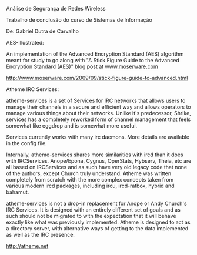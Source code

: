 Análise de Segurança de Redes Wireless

Trabalho de conclusão do curso de Sistemas de Informação

De: Gabriel Dutra de Carvalho

AES-Illustrated:

An implementation of the Advanced Encryption Standard (AES) algorithm meant for study to go along with "A Stick Figure Guide to the Advanced Encryption Standard (AES)" blog post at www.moserware.com

http://www.moserware.com/2009/09/stick-figure-guide-to-advanced.html

Atheme IRC Services:

atheme-services is a set of Services for IRC networks that allows users to manage their channels in a secure and efficient way and allows operators to manage various things about their networks. Unlike it's predecessor, Shrike, services has a completely reworked form of channel management that feels somewhat like eggdrop and is somewhat more useful.

Services currently works with many irc daemons. More details are available in the config file.

Internally, atheme-services shares more similarities with ircd than it does with IRCServices. Anope/Epona, Cygnus, OperStats, Hybserv, Theia, etc are all based on IRCServices and as such have very old legacy code that none of the authors, except Church truly understand. Atheme was written completely from scratch with the more complex concepts taken from various modern ircd packages, including ircu, ircd-ratbox, hybrid and bahamut.

atheme-services is not a drop-in replacement for Anope or Andy Church's IRC Services. It is designed with an entirely different set of goals and as such should not be migrated to with the expectation that it will behave exactly like what was previously implemented. Atheme is designed to act as a directory server, with alternative ways of getting to the data implemented as well as the IRC presence.

http://atheme.net
